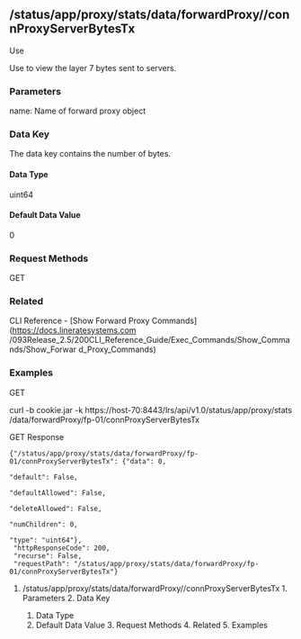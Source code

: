 ## /status/app/proxy/stats/data/forwardProxy/<name>/connProxyServerBytesTx

Use

Use to view the layer 7 bytes sent to servers.

### Parameters

name: Name of forward proxy object

### Data Key

The data key contains the number of bytes.

#### Data Type

uint64

#### Default Data Value

0

### Request Methods

GET

### Related

CLI Reference - [Show Forward Proxy Commands](https://docs.lineratesystems.com
/093Release_2.5/200CLI_Reference_Guide/Exec_Commands/Show_Commands/Show_Forwar
d_Proxy_Commands)

### Examples

GET

curl -b cookie.jar -k https://host-70:8443/lrs/api/v1.0/status/app/proxy/stats
/data/forwardProxy/fp-01/connProxyServerBytesTx

GET Response

    
    {"/status/app/proxy/stats/data/forwardProxy/fp-01/connProxyServerBytesTx": {"data": 0,
                                                                                 "default": False,
                                                                                 "defaultAllowed": False,
                                                                                 "deleteAllowed": False,
                                                                                 "numChildren": 0,
                                                                                 "type": "uint64"},
     "httpResponseCode": 200,
     "recurse": False,
     "requestPath": "/status/app/proxy/stats/data/forwardProxy/fp-01/connProxyServerBytesTx"}
    

  1. /status/app/proxy/stats/data/forwardProxy/<name>/connProxyServerBytesTx
    1. Parameters
    2. Data Key
      1. Data Type
      2. Default Data Value
    3. Request Methods
    4. Related
    5. Examples

